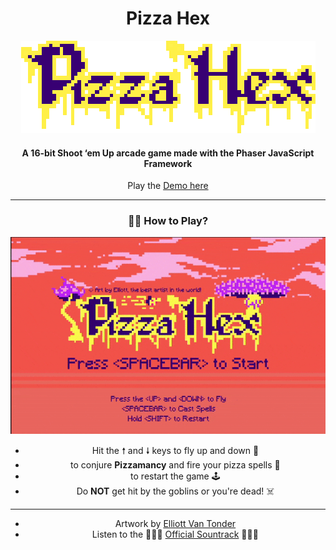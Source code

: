<div align="center">

# Pizza Hex

![Pizza Hex Title](assets/title.png)

#### A 16-bit Shoot ‘em Up arcade game made with the Phaser JavaScript Framework

Play the [Demo here](https://ghost-goblin.github.io/pizza-hex/)

***

### 🧙‍♀️ How to Play?

![Pizza Hex Demo](pizza-hex.gif)

+ Hit the &#129045; and &#129047; keys to fly up and down 🧹
+ <SPACEBAR> to conjure **Pizzamancy** and fire your pizza spells 🍕
+ <SHIFT> to restart the game 🕹️
+ Do **NOT** get hit by the goblins or you're dead! ☠️

***

- Artwork by [Elliott Van Tonder](https://www.behance.net/elliebeans6c58)
- Listen to the 🎵🎵🎵 [Official Sountrack](https://soundcloud.com/ghost_goblin/pizza-hex) 🎵🎵🎵

</div>